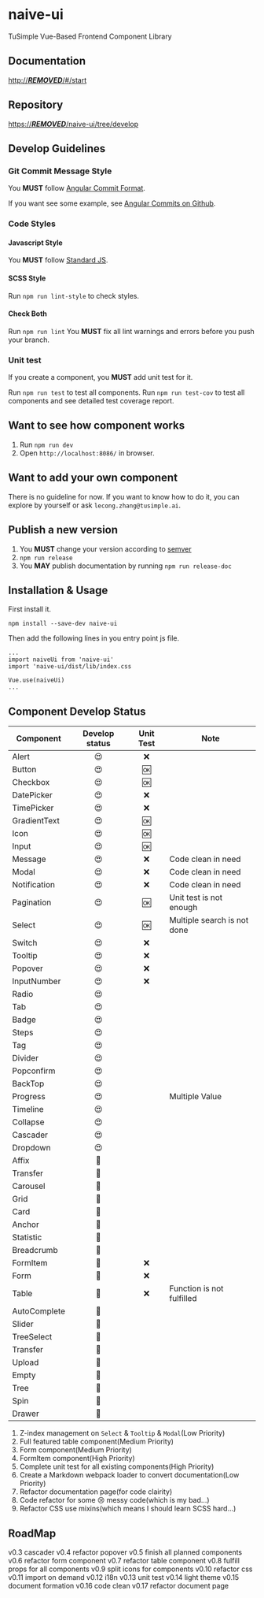 # naive-ui
TuSimple Vue-Based Frontend Component Library
## Documentation
[http://***REMOVED***/#/start](http://***REMOVED***/#/start)
## Repository
[https://***REMOVED***/naive-ui/tree/develop](https://***REMOVED***/naive-ui/tree/develop)
## Develop Guidelines
### Git Commit Message Style
You **MUST** follow [Angular Commit Format](https://gist.github.com/brianclements/841ea7bffdb01346392c).

If you want see some example, see [Angular Commits on Github](https://github.com/angular/angular/commits/master).
### Code Styles
#### Javascript Style
You **MUST** follow [Standard JS](https://standardjs.com/).
#### SCSS Style
Run `npm run lint-style` to check styles.
#### Check Both
Run `npm run lint`
You **MUST** fix all lint warnings and errors before you push your branch.
### Unit test
If you create a component, you **MUST** add unit test for it.

Run `npm run test` to test all components.
Run `npm run test-cov` to test all components and see detailed test coverage report.

## Want to see how component works
1. Run `npm run dev`
2. Open `http://localhost:8086/` in browser.
## Want to add your own component
There is no guideline for now. If you want to know how to do it, you can explore by yourself or ask `lecong.zhang@tusimple.ai`.
## Publish a new version
1. You **MUST** change your version according to [semver](https://semver.org/)
2. `npm run release`
3. You **MAY** publish documentation by running `npm run release-doc`
## Installation & Usage
First install it.
```
npm install --save-dev naive-ui
```
Then add the following lines in you entry point js file.
```
...
import naiveUi from 'naive-ui'
import 'naive-ui/dist/lib/index.css

Vue.use(naiveUi)
...
```
## Component Develop Status
|Component|Develop status|Unit Test|Note|
|--|:--:|:--:|--|
|Alert|😍|❌||
|Button|😍|🆗||
|Checkbox|😍|🆗||
|DatePicker|😍|❌||
|TimePicker|😍|❌||
|GradientText|😍|🆗||
|Icon|😍|🆗||
|Input|😍|🆗||
|Message|😍|❌|Code clean in need|
|Modal|😍|❌|Code clean in need|
|Notification|😍|❌|Code clean in need|
|Pagination|😍|🆗|Unit test is not enough|
|Select|😍|🆗|Multiple search is not done|
|Switch|😍|❌||
|Tooltip|😍|❌||
|Popover|😍|❌||
|InputNumber|😍|❌||
|Radio|😍|||
|Tab|😍|||
|Badge|😍|||
|Steps|😍|||
|Tag|😍|||
|Divider|😍|||
|Popconfirm|😍|||
|BackTop|😍|||
|Progress|😍||Multiple Value|
|Timeline|😍|||
|Collapse|😍|||
|Cascader|😍|||
|Dropdown|😍|||
|Affix|🚧|||
|Transfer|🚧|||
|Carousel|🚧|||
|Grid|🚧|||
|Card|🚧|||
|Anchor|🚧|||
|Statistic|🚧|||
|Breadcrumb|🚧|||
|FormItem|🚧|❌||
|Form|🚧|❌||
|Table|🚧|❌|Function is not fulfilled|
|AutoComplete|🚧|||
|Slider|🚧|||
|TreeSelect|🚧|||
|Transfer|🚧|||
|Upload|🚧|||
|Empty|🚧|||
|Tree|🚧|||
|Spin|🚧|||
|Drawer|🚧|||

1. Z-index management on `Select` & `Tooltip` & `Modal`(Low Priority)
2. Full featured table component(Medium Priority)
3. Form component(Medium Priority)
4. FormItem component(High Priority)
5. Complete unit test for all existing components(High Priority)
6. Create a Markdown webpack loader to convert documentation(Low Priority)
7. Refactor documentation page(for code clairity)
8. Code refactor for some 😢  messy code(which is my bad...)
9. Refactor CSS use mixins(which means I should learn SCSS hard...)

## RoadMap
v0.3 cascader
v0.4 refactor popover
v0.5 finish all planned components
v0.6 refactor form component
v0.7 refactor table component
v0.8 fulfill props for all components
v0.9 split icons for components
v0.10 refactor css
v0.11 import on demand
v0.12 i18n
v0.13 unit test
v0.14 light theme
v0.15 document formation
v0.16 code clean
v0.17 refactor document page
